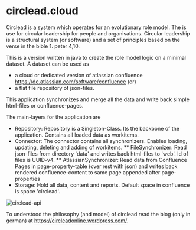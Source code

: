 # circlead.cloud

Circlead is a system which operates for an evolutionary role model. The is use for circular leadership for people and organisations. Circular leadership is a structural system (or software) and a set of principles based on the verse in the bible 1. peter 4,10.

This is a version written in java to create the role model logic on a minimal dataset. A dataset can be used as
* a cloud or dedicated version of atlassian confluence https://de.atlassian.com/software/confluence (or)
* a flat file repository of json-files.

This application synchronizes and merge all the data and write back simple html-files or confluence-pages. 

The main-layers for the application are
* Repository: Repository is a Singleton-Class. Its the backbone of the application. Contains all loaded data as workitems.
* Connector: The connector contains all synchronizers. Enables loading, updating, deleting and adding of workitems.
** FileSynchronizer: Read json-files from directory 'data' and writes back html-files to 'web'. Id of files is UUID-v4.
** AtlassianSynchronizer: Read data from Confluence Pages in page-property-table (over rest with json) and writes back rendered confluence-content to same page appended after page-properties
* Storage: Hold all data, content and reports. Default space in confluence is space 'circlead'.

![circlead-api](https://github.com/GebetshausFreiburg/circlead.cloud/blob/master/src/main/resources/circlead-api.jpg)

To understood the philosophy (and model) of circlead read the blog (only in german) at https://circleadonline.wordpress.com/.
